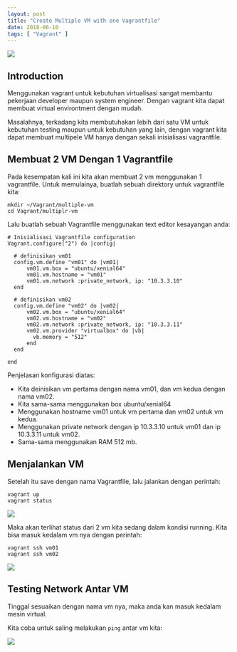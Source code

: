 ```yaml
---
layout: post
title: "Create Multiple VM with one Vagrantfile" 
date: 2018-06-10
tags: [ "Vagrant" ]
---
```

![](/images/vagrant/vagrant02/Vagrant.png)
## Introduction
Menggunakan vagrant untuk kebutuhan virtualisasi sangat membantu pekerjaan developer maupun system engineer. Dengan vagrant kita dapat membuat virtual environtment dengan mudah. 

Masalahnya, terkadang kita membutuhakan lebih dari satu VM untuk kebutuhan testing maupun untuk kebutuhan yang lain, dengan vagrant kita dapat membuat multipele VM hanya dengan sekali inisialisasi vagrantfile.

## Membuat 2 VM Dengan 1 Vagrantfile
Pada kesempatan kali ini kita akan membuat 2 vm menggunakan 1 vagrantfile. Untuk memulainya, buatlah sebuah direktory untuk vagrantfile kita:
```
mkdir ~/Vagrant/multiple-vm
cd Vagrant/multiplr-vm
```

Lalu buatlah sebuah Vagrantfile menggunakan text editor kesayangan anda:

```
# Inisialisasi Vagrantfile configuration
Vagrant.configure("2") do |config|

  # definisikan vm01
  config.vm.define "vm01" do |vm01|
      vm01.vm.box = "ubuntu/xenial64"
      vm01.vm.hostname = "vm01"
      vm01.vm.network :private_network, ip: "10.3.3.10"
  end

  # definisikan vm02
  config.vm.define "vm02" do |vm02|
      vm02.vm.box = "ubuntu/xenial64"
      vm02.vm.hostname = "vm02"
      vm02.vm.network :private_network, ip: "10.3.3.11"
      vm02.vm.provider "virtualbox" do |vb|
        vb.memory = "512"
      end
  end

end
```
Penjelasan konfigurasi diatas:
- Kita deinisikan vm pertama dengan nama vm01, dan vm kedua dengan nama vm02.
- Kita sama-sama menggunakan box ubuntu/xenial64
- Menggunakan hostname vm01 untuk vm pertama dan vm02 untuk vm kedua.
- Menggunakan private network dengan ip 10.3.3.10 untuk vm01 dan ip 10.3.3.11 untuk vm02.
- Sama-sama menggunakan RAM 512 mb.

## Menjalankan VM 
Setelah itu save dengan nama Vagrantfile, lalu jalankan dengan perintah:
```  
vagrant up
vagrant status
```

![](/images/vagrant/vagrant02/status.png)

Maka akan terlihat status dari 2 vm kita sedang dalam kondisi running. Kita bisa masuk kedalam vm nya dengan perintah:
```
vagrant ssh vm01
vagrant ssh vm02
```

![](/images/vagrant/vagrant02/ssh.png)

## Testing Network Antar VM
Tinggal sesuaikan dengan nama vm nya, maka anda kan masuk kedalam mesin virtual.

Kita coba untuk saling melakukan `ping` antar vm kita:

![](/images/vagrant/vagrant02/ping.png)

